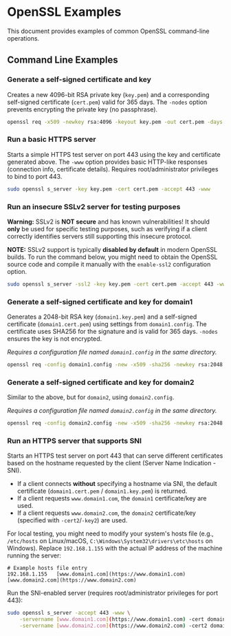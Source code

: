 # OpenSSL Examples

This document provides examples of common OpenSSL command-line operations.

## Command Line Examples

### Generate a self-signed certificate and key

Creates a new 4096-bit RSA private key (`key.pem`) and a corresponding self-signed certificate (`cert.pem`) valid for 365 days. The `-nodes` option prevents encrypting the private key (no passphrase).

```bash
openssl req -x509 -newkey rsa:4096 -keyout key.pem -out cert.pem -days 365 -nodes
```

### Run a basic HTTPS server

Starts a simple HTTPS test server on port 443 using the key and certificate generated above. The `-www` option provides basic HTTP-like responses (connection info, certificate details). Requires root/administrator privileges to bind to port 443.

```bash
sudo openssl s_server -key key.pem -cert cert.pem -accept 443 -www
```

### Run an insecure SSLv2 server for testing purposes

**Warning:** SSLv2 is **NOT secure** and has known vulnerabilities! It should **only** be used for specific testing purposes, such as verifying if a client correctly identifies servers still supporting this insecure protocol.

**NOTE:** SSLv2 support is typically **disabled by default** in modern OpenSSL builds. To run the command below, you might need to obtain the OpenSSL source code and compile it manually with the `enable-ssl2` configuration option.

```bash
sudo openssl s_server -ssl2 -key key.pem -cert cert.pem -accept 443 -www
```

### Generate a self-signed certificate and key for domain1

Generates a 2048-bit RSA key (`domain1.key.pem`) and a self-signed certificate (`domain1.cert.pem`) using settings from `domain1.config`. The certificate uses SHA256 for the signature and is valid for 365 days. `-nodes` ensures the key is not encrypted.

*Requires a configuration file named `domain1.config` in the same directory.*

```bash
openssl req -config domain1.config -new -x509 -sha256 -newkey rsa:2048 -nodes -keyout domain1.key.pem -days 365 -out domain1.cert.pem
```

### Generate a self-signed certificate and key for domain2

Similar to the above, but for `domain2`, using `domain2.config`.

*Requires a configuration file named `domain2.config` in the same directory.*

```bash
openssl req -config domain2.config -new -x509 -sha256 -newkey rsa:2048 -nodes -keyout domain2.key.pem -days 365 -out domain2.cert.pem
```

### Run an HTTPS server that supports SNI

Starts an HTTPS test server on port 443 that can serve different certificates based on the hostname requested by the client (Server Name Indication - SNI).

* If a client connects **without** specifying a hostname via SNI, the default certificate (`domain1.cert.pem` / `domain1.key.pem`) is returned.
* If a client requests `www.domain1.com`, the `domain1` certificate/key are used.
* If a client requests `www.domain2.com`, the `domain2` certificate/key (specified with `-cert2`/`-key2`) are used.

For local testing, you might need to modify your system's hosts file (e.g., `/etc/hosts` on Linux/macOS, `C:\Windows\System32\drivers\etc\hosts` on Windows). Replace `192.168.1.155` with the actual IP address of the machine running the server:

```
# Example hosts file entry
192.168.1.155   [www.domain1.com](https://www.domain1.com) [www.domain2.com](https://www.domain2.com)
```

Run the SNI-enabled server (requires root/administrator privileges for port 443):

```bash
sudo openssl s_server -accept 443 -www \
    -servername [www.domain1.com](https://www.domain1.com) -cert domain1.cert.pem -key domain1.key.pem \
    -servername [www.domain2.com](https://www.domain2.com) -cert2 domain2.cert.pem -key2 domain2.key.pem
```
```
